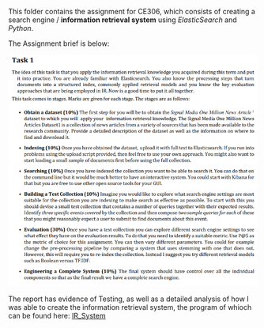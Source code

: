 This folder contains the assignment for CE306, which consists of creating a search engine / **information retrieval system**
using *ElasticSearch* and *Python*.

The Assignment brief is below:

![](screenshot.2432.png)

The report has evidence of Testing, as well as a detailed analysis of how I was able to create the information retrieval system, the program of whioch can be found here:
[IR_System](https://github.com/PDKelly25/University-Projects/edit/main/CE306/script_1804900.py)
